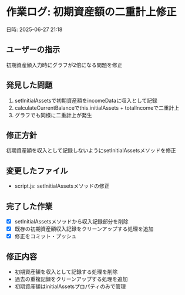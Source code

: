 # 作業ログ: 初期資産額の二重計上修正
日時: 2025-06-27 21:18

## ユーザーの指示
初期資産額入力時にグラフが2倍になる問題を修正

## 発見した問題
1. setInitialAssetsで初期資産額をincomeDataに収入として記録
2. calculateCurrentBalanceでthis.initialAssets + totalIncomeで二重計上
3. グラフでも同様に二重計上が発生

## 修正方針
初期資産額を収入として記録しないようにsetInitialAssetsメソッドを修正

## 変更したファイル
- script.js: setInitialAssetsメソッドの修正

## 完了した作業
- [x] setInitialAssetsメソッドから収入記録部分を削除
- [x] 既存の初期資産額収入記録をクリーンアップする処理を追加
- [x] 修正をコミット・プッシュ

## 修正内容
- 初期資産額を収入として記録する処理を削除
- 過去の重複記録をクリーンアップする処理を追加
- 初期資産額はinitialAssetsプロパティのみで管理